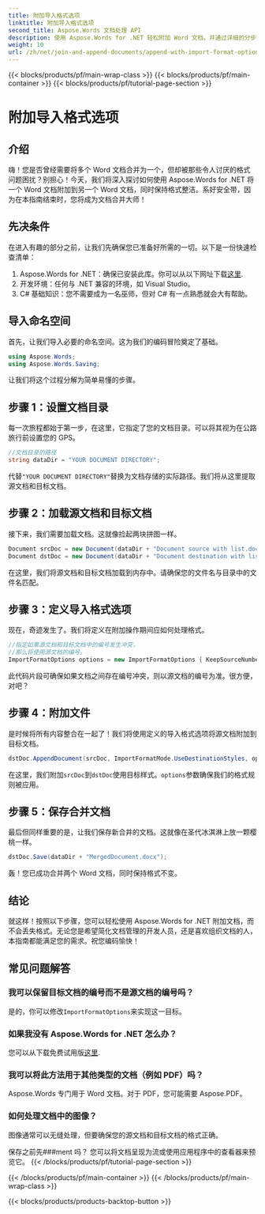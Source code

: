 ```yaml
---
title: 附加导入格式选项
linktitle: 附加导入格式选项
second_title: Aspose.Words 文档处理 API
description: 使用 Aspose.Words for .NET 轻松附加 Word 文档，并通过详细的分步指导维护格式。
weight: 10
url: /zh/net/join-and-append-documents/append-with-import-format-options/
---
```


{{< blocks/products/pf/main-wrap-class >}}
{{< blocks/products/pf/main-container >}}
{{< blocks/products/pf/tutorial-page-section >}}

# 附加导入格式选项

## 介绍

嗨！您是否曾经需要将多个 Word 文档合并为一个，但却被那些令人讨厌的格式问题困扰？别担心！今天，我们将深入探讨如何使用 Aspose.Words for .NET 将一个 Word 文档附加到另一个 Word 文档，同时保持格式整洁。系好安全带，因为在本指南结束时，您将成为文档合并大师！

## 先决条件

在进入有趣的部分之前，让我们先确保您已准备好所需的一切。以下是一份快速检查清单：

1.  Aspose.Words for .NET：确保已安装此库。你可以从以下网址下载[这里](https://releases.aspose.com/words/net/).
2. 开发环境：任何与 .NET 兼容的环境，如 Visual Studio。
3. C# 基础知识：您不需要成为一名巫师，但对 C# 有一点熟悉就会大有帮助。

## 导入命名空间

首先，让我们导入必要的命名空间。这为我们的编码冒险奠定了基础。

```csharp
using Aspose.Words;
using Aspose.Words.Saving;
```

让我们将这个过程分解为简单易懂的步骤。

## 步骤 1：设置文档目录

每一次旅程都始于第一步，在这里，它指定了您的文档目录。可以将其视为在公路旅行前设置您的 GPS。

```csharp
//文档目录的路径
string dataDir = "YOUR DOCUMENT DIRECTORY";
```

代替`"YOUR DOCUMENT DIRECTORY"`替换为文档存储的实际路径。我们将从这里提取源文档和目标文档。

## 步骤 2：加载源文档和目标文档

接下来，我们需要加载文档。这就像捡起两块拼图一样。

```csharp
Document srcDoc = new Document(dataDir + "Document source with list.docx");
Document dstDoc = new Document(dataDir + "Document destination with list.docx");
```

在这里，我们将源文档和目标文档加载到内存中。请确保您的文件名与目录中的文件名匹配。

## 步骤 3：定义导入格式选项

现在，奇迹发生了。我们将定义在附加操作期间应如何处理格式。

```csharp
//指定如果源文档和目标文档中的编号发生冲突，
//那么将使用源文档的编号。
ImportFormatOptions options = new ImportFormatOptions { KeepSourceNumbering = true };
```

此代码片段可确保如果文档之间存在编号冲突，则以源文档的编号为准。很方便，对吧？

## 步骤 4：附加文件

是时候将所有内容整合在一起了！我们将使用定义的导入格式选项将源文档附加到目标文档。

```csharp
dstDoc.AppendDocument(srcDoc, ImportFormatMode.UseDestinationStyles, options);
```

在这里，我们附加`srcDoc`到`dstDoc`使用目标样式。`options`参数确保我们的格式规则被应用。

## 步骤 5：保存合并文档

最后但同样重要的是，让我们保存新合并的文档。这就像在圣代冰淇淋上放一颗樱桃一样。

```csharp
dstDoc.Save(dataDir + "MergedDocument.docx");
```

轰！您已成功合并两个 Word 文档，同时保持格式不变。 

## 结论

就这样！按照以下步骤，您可以轻松使用 Aspose.Words for .NET 附加文档，而不会丢失格式。无论您是希望简化文档管理的开发人员，还是喜欢组织文档的人，本指南都能满足您的需求。祝您编码愉快！

## 常见问题解答

### 我可以保留目标文档的编号而不是源文档的编号吗？
是的，你可以修改`ImportFormatOptions`来实现这一目标。

### 如果我没有 Aspose.Words for .NET 怎么办？
您可以从下载免费试用版[这里](https://releases.aspose.com/).

### 我可以将此方法用于其他类型的文档（例如 PDF）吗？
Aspose.Words 专门用于 Word 文档。对于 PDF，您可能需要 Aspose.PDF。

### 如何处理文档中的图像？
图像通常可以无缝处理，但要确保您的源文档和目标文档的格式正确。

保存之前先###ment 吗？
您可以将文档呈现为流或使用应用程序中的查看器来预览它。
{{< /blocks/products/pf/tutorial-page-section >}}

{{< /blocks/products/pf/main-container >}}
{{< /blocks/products/pf/main-wrap-class >}}

{{< blocks/products/products-backtop-button >}}
